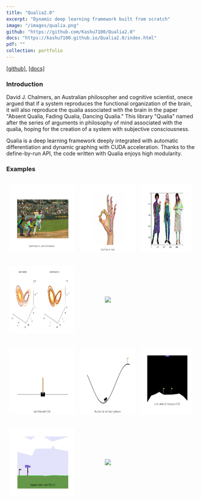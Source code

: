 ```yaml
---
title: "Qualia2.0"
excerpt: "Dynamic deep learning framework built from scratch"
image: "/images/qualia.png" 
github: "https://github.com/Kashu7100/Qualia2.0"
docs: "https://kashu7100.github.io/Qualia2.0/index.html"
pdf: ""
collection: portfolio
---
```

[[github]](https://github.com/Kashu7100/Qualia2.0), [[docs]](https://kashu7100.github.io/Qualia2.0/index.html)

### Introduction

David J. Chalmers, an Australian philosopher and cognitive scientist, onece argued that if a system reproduces the functional organization of the brain, it will also reproduce the qualia associated with the brain in the paper "Absent Qualia, Fading Qualia, Dancing Qualia." This library "Qualia" named after the series of arguments in philosophy of mind associated with the qualia, hoping for the creation of a system with subjective consciousness.

Qualia is a deep learning framework deeply integrated with automatic differentiation and dynamic graphing with CUDA acceleration. Thanks to the define-by-run API, the code written with Qualia enjoys high modularity.

### Examples

<table style="width:100%;border:0px;border-spacing:0px;border-collapse:separate;margin-right:auto;margin-left:auto;">
  <tbody>
    <tr>
      <td>
        <p align="center"><img src="/images/baseball.gif" height="180"/></p>
      </td>
      <td>
        <p align="center"><img src="/images/openpose_hand.gif" height="180"/></p>
      </td>
      <td>
        <p align="center"><img src="/images/women_pose.png" height="180"/></p>
      </td>
    </tr>
    <tr>
      <td>
        <p align="center"><img src="/images/lorenz_compare.png" height="180"/></p>
      </td>
      <td>
        <p align="center"><img src="/images/gan_mnist.gif" height="180"/></p>
      </td>
    </tr>
    <tr>
      <td>
        <p align="center"><img src="/images/cartpole_dqn.gif" height="180"/></p>
      </td>
      <td>
        <p align="center"><img src="/images/mountaincar_duelingnet.gif" height="180"/></p>
      </td>
      <td>
        <p align="center"><img src="/images/lunar_lander_cont_td3.gif" height="180"/></p>
      </td>
    </tr>
    <tr>
      <td>
        <p align="center"><img src="/images/bipedal_walker_td3.gif" height="180"/></p>
      </td>
      <td>
        <p align="center"><img src="/images/roboschool_walker2d_td3.gif" height="180"/></p>
      </td>
    </tr>
  </tbody>
</table>
